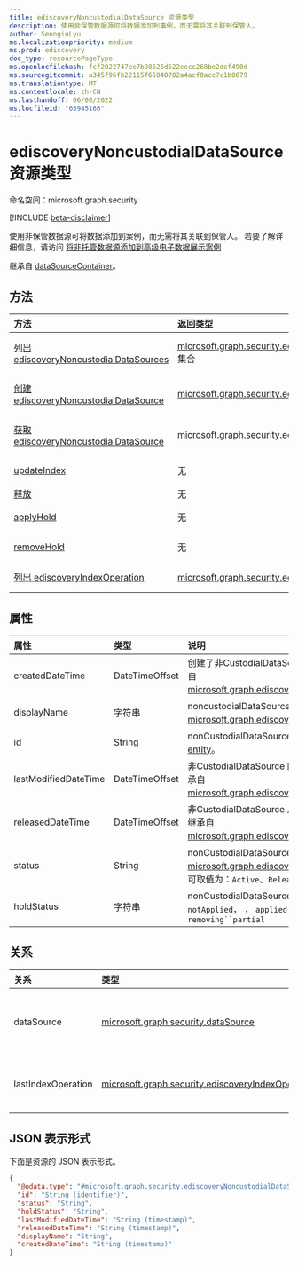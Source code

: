 ```yaml
---
title: ediscoveryNoncustodialDataSource 资源类型
description: 使用非保管数据源可将数据添加到事例，而无需将其关联到保管人。
author: SeunginLyu
ms.localizationpriority: medium
ms.prod: ediscovery
doc_type: resourcePageType
ms.openlocfilehash: fcf2022747ee7b98526d522eecc268be2def490d
ms.sourcegitcommit: a345f96fb22115f65840702a4acf0acc7c1b0679
ms.translationtype: MT
ms.contentlocale: zh-CN
ms.lasthandoff: 06/08/2022
ms.locfileid: "65945166"
---
```

# <a name="ediscoverynoncustodialdatasource-resource-type"></a>ediscoveryNoncustodialDataSource 资源类型

命名空间：microsoft.graph.security

[!INCLUDE [beta-disclaimer](../../includes/beta-disclaimer.md)]

使用非保管数据源可将数据添加到案例，而无需将其关联到保管人。 若要了解详细信息，请访问 [将非托管数据源添加到高级电子数据展示案例 ](/microsoft-365/compliance/non-custodial-data-sources)


继承自 [dataSourceContainer](../resources/security-datasourcecontainer.md)。

## <a name="methods"></a>方法
|方法|返回类型|说明|
|:---|:---|:---|
|[列出 ediscoveryNoncustodialDataSources](../api/security-ediscoverysearch-list-noncustodialsources.md)|[microsoft.graph.security.ediscoveryNoncustodialDataSource](../resources/security-ediscoverynoncustodialdatasource.md) 集合|获取 [ediscoveryNoncustodialDataSource](../resources/security-ediscoverynoncustodialdatasource.md) 对象及其属性的列表。|
|[创建 ediscoveryNoncustodialDataSource](../api/security-ediscoverysearch-post-noncustodialsources.md)|[microsoft.graph.security.ediscoveryNoncustodialDataSource](../resources/security-ediscoverynoncustodialdatasource.md)|创建新的 [ediscoveryNoncustodialDataSource](../resources/security-ediscoverynoncustodialdatasource.md) 对象。|
|[获取 ediscoveryNoncustodialDataSource](../api/security-ediscoverynoncustodialdatasource-get.md)|[microsoft.graph.security.ediscoveryNoncustodialDataSource](../resources/security-ediscoverynoncustodialdatasource.md)|读取 [ediscoveryNoncustodialDataSource 对象的](../resources/security-ediscoverynoncustodialdatasource.md) 属性和关系。|
|[updateIndex](../api/security-ediscoverynoncustodialdatasource-updateindex.md)|无|触发 indexOperation，使非保管数据源和关联的数据源可搜索。|
|[释放](../api/security-ediscoverynoncustodialdatasource-release.md)|无|从案例中释放非存储数据源。|
|[applyHold](../api/security-ediscoverynoncustodialdatasource-applyhold.md)|无|开始将保留应用到电子数据展示非托管数据源的过程。|
|[removeHold](../api/security-ediscoverynoncustodialdatasource-removehold.md)|无|开始从电子数据展示非存储数据源中删除保留的过程。|
|[列出 ediscoveryIndexOperation](../api/security-ediscoverycustodian-list-lastindexoperation.md)|[microsoft.graph.security.ediscoveryIndexOperation](../resources/security-ediscoveryindexoperation.md) 集合|从 lastIndexOperation 导航属性获取 ediscoveryIndexOperation 资源。|

## <a name="properties"></a>属性
|属性|类型|说明|
|:---|:---|:---|
|createdDateTime|DateTimeOffset|创建了非CustodialDataSource 的日期和时间。 继承自 [microsoft.graph.ediscovery.dataSourceContainer](../resources/ediscovery-datasourcecontainer.md)。|
|displayName|字符串|noncustodialDataSource 的显示名称。 继承自 [microsoft.graph.ediscovery.dataSourceContainer](../resources/ediscovery-datasourcecontainer.md)。|
|id|String|nonCustodialDataSource 的唯一标识符。 继承自 [entity](../resources/entity.md)。|
|lastModifiedDateTime|DateTimeOffset|非CustodialDataSource 的上次修改日期和时间。 继承自 [microsoft.graph.ediscovery.dataSourceContainer](../resources/ediscovery-datasourcecontainer.md)。|
|releasedDateTime|DateTimeOffset|非CustodialDataSource 从案例中释放的日期和时间。 继承自 [microsoft.graph.ediscovery.dataSourceContainer](../resources/ediscovery-datasourcecontainer.md)。|
|status|String|nonCustodialDataSource 的最新状态。 继承自 [microsoft.graph.ediscovery.dataSourceContainer](../resources/ediscovery-datasourcecontainer.md)。 可取值为：`Active`、`Released`。|
|holdStatus|字符串|nonCustodialDataSource 的保留状态。可能的值为： `notApplied`， ， `applied`， `applying`， `removing``partial`|

## <a name="relationships"></a>关系
|关系|类型|说明|
|:---|:---|:---|
|dataSource|[microsoft.graph.security.dataSource](../resources/security-datasource.md)|用户源或 SharePoint 站点数据源作为非保管数据源。|
|lastIndexOperation|[microsoft.graph.security.ediscoveryIndexOperation](../resources/security-ediscoveryindexoperation.md)|表示非存储数据源的最新索引的操作实体。|

## <a name="json-representation"></a>JSON 表示形式
下面是资源的 JSON 表示形式。
<!-- {
  "blockType": "resource",
  "keyProperty": "id",
  "@odata.type": "microsoft.graph.security.ediscoveryNoncustodialDataSource",
  "baseType": "microsoft.graph.security.dataSourceContainer",
  "openType": false
}
-->
``` json
{
  "@odata.type": "#microsoft.graph.security.ediscoveryNoncustodialDataSource",
  "id": "String (identifier)",
  "status": "String",
  "holdStatus": "String",
  "lastModifiedDateTime": "String (timestamp)",
  "releasedDateTime": "String (timestamp)",
  "displayName": "String",
  "createdDateTime": "String (timestamp)"
}
```